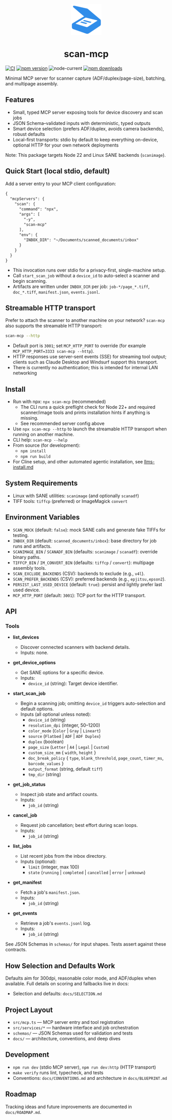 <p align="center">
  <img src="docs/assets/icon.png" alt="scan-mcp logo" width="96">
</p>

<h1 align="center">scan-mcp</h1>


[![CI](https://github.com/jacksenechal/scan-mcp/actions/workflows/ci.yml/badge.svg)](https://github.com/jacksenechal/scan-mcp/actions/workflows/ci.yml)
[![npm version](https://img.shields.io/npm/v/scan-mcp.svg)](https://www.npmjs.com/package/scan-mcp)
![node-current](https://img.shields.io/node/v/scan-mcp)
[![npm downloads](https://img.shields.io/npm/dm/scan-mcp.svg)](https://www.npmjs.com/package/scan-mcp)


Minimal MCP server for scanner capture (ADF/duplex/page-size), batching, and multipage assembly.

## Features

- Small, typed MCP server exposing tools for device discovery and scan jobs
- JSON Schema–validated inputs with deterministic, typed outputs
- Smart device selection (prefers ADF/duplex, avoids camera backends), robust defaults
- Local-first transports: stdio by default to keep everything on-device, optional HTTP for your own network deployments

Note: This package targets Node 22 and Linux SANE backends (`scanimage`).

## Quick Start (local stdio, default)

Add a server entry to your MCP client configuration:

```
{
  "mcpServers": {
    "scan": {
      "command": "npx",
      "args": [
        "-y",
        "scan-mcp"
      ],
      "env": {
        "INBOX_DIR": "~/Documents/scanned_documents/inbox"
      }
    }
  }
}
```

- This invocation runs over stdio for a privacy-first, single-machine setup.
- Call `start_scan_job` without a `device_id` to auto-select a scanner and begin scanning.
- Artifacts are written under `INBOX_DIR` per job: `job-*/page_*.tiff`, `doc_*.tiff`, `manifest.json`, `events.jsonl`.

## Streamable HTTP transport

Prefer to attach the scanner to another machine on your network? `scan-mcp` also supports the
streamable HTTP transport:

```bash
scan-mcp --http
```

- Default port is `3001`; set `MCP_HTTP_PORT` to override (for example `MCP_HTTP_PORT=3333 scan-mcp --http`).
- HTTP responses use server-sent events (SSE) for streaming tool output; clients such as Claude Desktop and Windsurf support
  this transport.
- There is currently no authentication; this is intended for internal LAN networking

## Install

- Run with npx: `npx scan-mcp` (recommended)
  - The CLI runs a quick preflight check for Node 22+ and required scanner/image tools and prints installation hints if anything is missing.
  - See recommended server config above
- Use `npx scan-mcp --http` to launch the streamable HTTP transport when running on another machine.
- CLI help: `scan-mcp --help`
- From source (for development):
  - `npm install`
  - `npm run build`
- For Cline setup, and other automated agentic installation, see [llms-install.md](llms-install.md)

## System Requirements

- Linux with SANE utilities: `scanimage` (and optionally `scanadf`)
- TIFF tools: `tiffcp` (preferred) or ImageMagick `convert`

## Environment Variables

- `SCAN_MOCK` (default: `false`): mock SANE calls and generate fake TIFFs for testing.
- `INBOX_DIR` (default: `scanned_documents/inbox`): base directory for job runs and artifacts.
- `SCANIMAGE_BIN` / `SCANADF_BIN` (defaults: `scanimage` / `scanadf`): override binary paths.
- `TIFFCP_BIN` / `IM_CONVERT_BIN` (defaults: `tiffcp` / `convert`): multipage assembly tools.
- `SCAN_EXCLUDE_BACKENDS` (CSV): backends to exclude (e.g., `v4l`).
- `SCAN_PREFER_BACKENDS` (CSV): preferred backends (e.g., `epjitsu,epson2`).
- `PERSIST_LAST_USED_DEVICE` (default: `true`): persist and lightly prefer last used device.
- `MCP_HTTP_PORT` (default: `3001`): TCP port for the HTTP transport.

## API

### Tools

- **list_devices**
  - Discover connected scanners with backend details.
  - Inputs: none.

- **get_device_options**
  - Get SANE options for a specific device.
  - Inputs:
    - `device_id` (string): Target device identifier.

- **start_scan_job**
  - Begin a scanning job; omitting `device_id` triggers auto-selection and default options.
  - Inputs (all optional unless noted):
    - `device_id` (string)
    - `resolution_dpi` (integer, 50–1200)
    - `color_mode` (`Color` | `Gray` | `Lineart`)
    - `source` (`Flatbed` | `ADF` | `ADF Duplex`)
    - `duplex` (boolean)
    - `page_size` (`Letter` | `A4` | `Legal` | `Custom`)
    - `custom_size_mm` { `width`, `height` }
    - `doc_break_policy` { `type`, `blank_threshold`, `page_count`, `timer_ms`, `barcode_values` }
    - `output_format` (string, default `tiff`)
    - `tmp_dir` (string)

- **get_job_status**
  - Inspect job state and artifact counts.
  - Inputs:
    - `job_id` (string)

- **cancel_job**
  - Request job cancellation; best effort during scan loops.
  - Inputs:
    - `job_id` (string)

- **list_jobs**
  - List recent jobs from the inbox directory.
  - Inputs (optional):
    - `limit` (integer, max 100)
    - `state` (`running` | `completed` | `cancelled` | `error` | `unknown`)

- **get_manifest**
  - Fetch a job's `manifest.json`.
  - Inputs:
    - `job_id` (string)

- **get_events**
  - Retrieve a job's `events.jsonl` log.
  - Inputs:
    - `job_id` (string)

See JSON Schemas in `schemas/` for input shapes. Tests assert against these contracts.

## How Selection and Defaults Work

Defaults aim for 300dpi, reasonable color mode, and ADF/duplex when available. Full details on scoring and fallbacks live in docs:

- Selection and defaults: `docs/SELECTION.md`

## Project Layout

- `src/mcp.ts` — MCP server entry and tool registration
- `src/services/*` — hardware interface and job orchestration
- `schemas/` — JSON Schemas used for validation and tests
- `docs/` — architecture, conventions, and deep dives

## Development

- `npm run dev` (stdio MCP server), `npm run dev:http` (HTTP transport)
- `make verify` runs lint, typecheck, and tests
- Conventions: `docs/CONVENTIONS.md` and architecture in `docs/BLUEPRINT.md`

## Roadmap

Tracking ideas and future improvements are documented in `docs/ROADMAP.md`.
